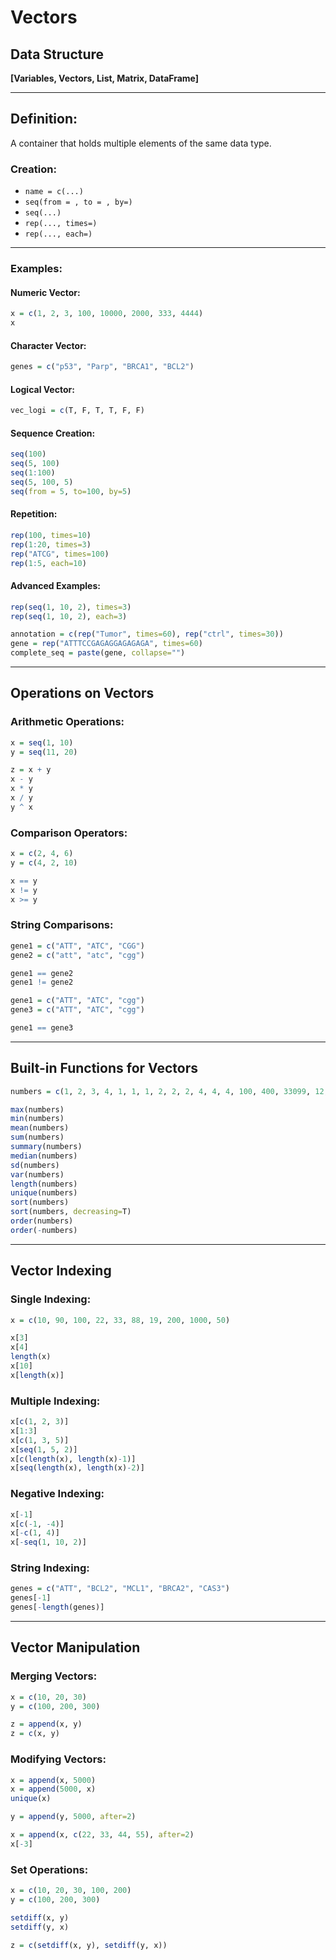 
# Vectors

## Data Structure
**[Variables, Vectors, List, Matrix, DataFrame]**

---

## Definition:
A container that holds multiple elements of the same data type.

### Creation:
- `name = c(...)`
- `seq(from = , to = , by=)`
- `seq(...)`
- `rep(..., times=)`
- `rep(..., each=)`

---

### Examples:

#### Numeric Vector:
```r
x = c(1, 2, 3, 100, 10000, 2000, 333, 4444)
x
```

#### Character Vector:
```r
genes = c("p53", "Parp", "BRCA1", "BCL2")
```

#### Logical Vector:
```r
vec_logi = c(T, F, T, T, F, F)
```

#### Sequence Creation:
```r
seq(100)
seq(5, 100)
seq(1:100)
seq(5, 100, 5)
seq(from = 5, to=100, by=5)
```

#### Repetition:
```r
rep(100, times=10)
rep(1:20, times=3)
rep("ATCG", times=100)
rep(1:5, each=10)
```

#### Advanced Examples:
```r
rep(seq(1, 10, 2), times=3)
rep(seq(1, 10, 2), each=3)

annotation = c(rep("Tumor", times=60), rep("ctrl", times=30))
gene = rep("ATTTCCGAGAGGAGAGAGA", times=60)
complete_seq = paste(gene, collapse="")
```

---

## Operations on Vectors

### Arithmetic Operations:
```r
x = seq(1, 10)
y = seq(11, 20)

z = x + y
x - y
x * y
x / y
y ^ x
```

### Comparison Operators:
```r
x = c(2, 4, 6)
y = c(4, 2, 10)

x == y
x != y
x >= y
```

### String Comparisons:
```r
gene1 = c("ATT", "ATC", "CGG")
gene2 = c("att", "atc", "cgg")

gene1 == gene2
gene1 != gene2

gene1 = c("ATT", "ATC", "cgg")
gene3 = c("ATT", "ATC", "cgg")

gene1 == gene3
```

---

## Built-in Functions for Vectors
```r
numbers = c(1, 2, 3, 4, 1, 1, 1, 2, 2, 2, 4, 4, 4, 100, 400, 33099, 12, 111, 100)

max(numbers)
min(numbers)
mean(numbers)
sum(numbers)
summary(numbers)
median(numbers)
sd(numbers)
var(numbers)
length(numbers)
unique(numbers)
sort(numbers)
sort(numbers, decreasing=T)
order(numbers)
order(-numbers)
```

---

## Vector Indexing

### Single Indexing:
```r
x = c(10, 90, 100, 22, 33, 88, 19, 200, 1000, 50)

x[3]
x[4]
length(x)
x[10]
x[length(x)]
```

### Multiple Indexing:
```r
x[c(1, 2, 3)]
x[1:3]
x[c(1, 3, 5)]
x[seq(1, 5, 2)]
x[c(length(x), length(x)-1)]
x[seq(length(x), length(x)-2)]
```

### Negative Indexing:
```r
x[-1]
x[c(-1, -4)]
x[-c(1, 4)]
x[-seq(1, 10, 2)]
```

### String Indexing:
```r
genes = c("ATT", "BCL2", "MCL1", "BRCA2", "CAS3")
genes[-1]
genes[-length(genes)]
```

---

## Vector Manipulation

### Merging Vectors:
```r
x = c(10, 20, 30)
y = c(100, 200, 300)

z = append(x, y)
z = c(x, y)
```

### Modifying Vectors:
```r
x = append(x, 5000)
x = append(5000, x)
unique(x)

y = append(y, 5000, after=2)

x = append(x, c(22, 33, 44, 55), after=2)
x[-3]
```

### Set Operations:
```r
x = c(10, 20, 30, 100, 200)
y = c(100, 200, 300)

setdiff(x, y)
setdiff(y, x)

z = c(setdiff(x, y), setdiff(y, x))
```

